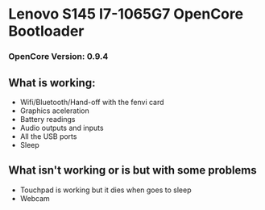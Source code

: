 # Lenovo S145 I7-1065G7 OpenCore Bootloader

### OpenCore Version: 0.9.4

## What is working:
- Wifi/Bluetooth/Hand-off with the fenvi card
- Graphics aceleration
- Battery readings
- Audio outputs and inputs
- All the USB ports
- Sleep

## What isn't working or is but with some problems
- Touchpad is working but it dies when goes to sleep
- Webcam
 
